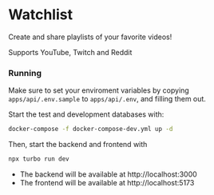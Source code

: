 # Watchlist

Create and share playlists of your favorite videos!

Supports YouTube, Twitch and Reddit

### Running

Make sure to set your enviroment variables by copying `apps/api/.env.sample` to `apps/api/.env`, and filling them out.

Start the test and development databases with:

```sh
docker-compose -f docker-compose-dev.yml up -d
```

Then, start the backend and frontend with

```sh
npx turbo run dev
```

 - The backend will be available at http://localhost:3000
 - The frontend will be available at http://localhost:5173
